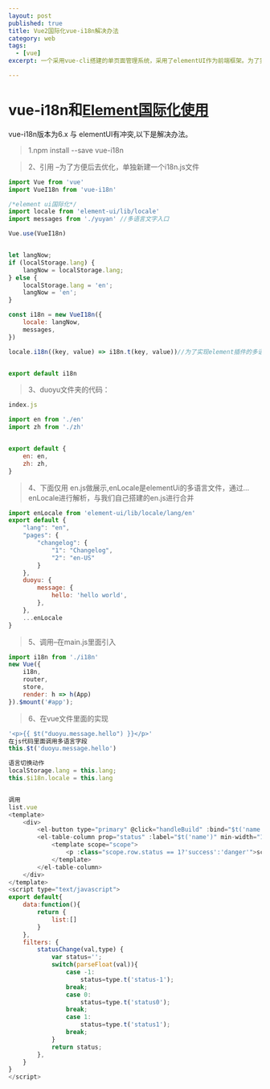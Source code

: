 ```yaml
---
layout: post
published: true
title: Vue2国际化vue-i18n解决办法
category: web
tags: 
  - [vue]
excerpt: 一个采用vue-cli搭建的单页面管理系统，采用了elementUI作为前端框架。为了实现多语言，便测试了vue-i18n的功能实现过程。

---
```



# vue-i18n和[Element国际化使用](http://element.eleme.io/#/zh-CN/component/i18n)

vue-i18n版本为6.x 与 elementUI有冲突,以下是解决办法。

> 1.npm install --save vue-i18n

> 2、引用 –为了方便后去优化，单独新建一个i18n.js文件

```javascript
import Vue from 'vue'
import VueI18n from 'vue-i18n'

/*element ui国际化*/
import locale from 'element-ui/lib/locale'
import messages from './yuyan' //多语言文字入口

Vue.use(VueI18n)


let langNow;
if (localStorage.lang) {
    langNow = localStorage.lang;
} else {
    localStorage.lang = 'en';
    langNow = 'en';
}

const i18n = new VueI18n({
    locale: langNow,
    messages,
})

locale.i18n((key, value) => i18n.t(key, value))//为了实现element插件的多语言切换


export default i18n
```

> 3、duoyu文件夹的代码：

```javascript
index.js

import en from './en'
import zh from './zh'


export default {
    en: en,
    zh: zh,
}
```

> 4、下面仅用 en.js做展示,enLocale是elementUi的多语言文件，通过…enLocale进行解析，与我们自己搭建的en.js进行合并

```javascript
import enLocale from 'element-ui/lib/locale/lang/en'
export default {
    "lang": "en",
    "pages": {   
        "changelog": {
            "1": "Changelog",
            "2": "en-US"
        }
    },
    duoyu: {
        message: {
            hello: 'hello world',
        },
    },
    ...enLocale
}
```

> 5、调用–在main.js里面引入

```javascript
import i18n from './i18n'
new Vue({
    i18n,
    router,
    store,
    render: h => h(App)
}).$mount('#app'); 
```

> 6、在vue文件里面的实现

```javascript
'<p>{{ $t("duoyu.message.hello") }}</p>'
在js代码里面调用多语言字段
this.$t('duoyu.message.hello')

语言切换动作
localStorage.lang = this.lang;
this.$i18n.locale = this.lang

```


```javascript

调用
list.vue
<template>
    <div>
        <el-button type="primary" @click="handleBuild" :bind="$t('name')">$t('home')</el-button>
        <el-table-column prop="status" :label="$t('name')" min-width="100">
            <template scope="scope">
                <p :class="scope.row.status == 1?'success':'danger'">scope.row.status | statusChange($i18n)</p>
            </template>
        </el-table-column>
    </div>   
</template>
<script type="text/javascript">
export default{
    data:function(){
        return {
            list:[]
        }
    },
    filters: {
        statusChange(val,type) {
            var status='';
            switch(parseFloat(val)){
                case -1:
                    status=type.t('status-1');                       
                break;
                case 0:
                    status=type.t('status0');
                break;
                case 1:
                    status=type.t('status1');
                break;
            }
            return status;
        },
    }      
}
</script>
```
